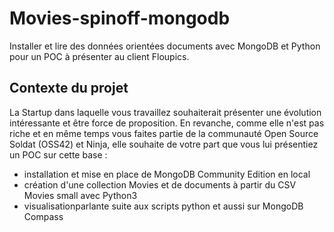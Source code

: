 # Movies-spinoff-mongodb
Installer et lire des données orientées documents avec MongoDB et Python pour un POC à présenter au client Floupics.

## Contexte du projet
La Startup dans laquelle vous travaillez souhaiterait présenter une évolution intéressante et être force de proposition. En revanche, comme elle n'est pas riche et en même temps vous faites partie de la communauté Open Source Soldat (OSS42) et Ninja, elle souhaite de votre part que vous lui présentiez un POC sur cette base :

- installation et mise en place de MongoDB Community Edition en local
- création d'une collection Movies et de documents à partir du CSV Movies small avec Python3
- visualisationparlante suite aux scripts python et aussi sur MongoDB Compass



